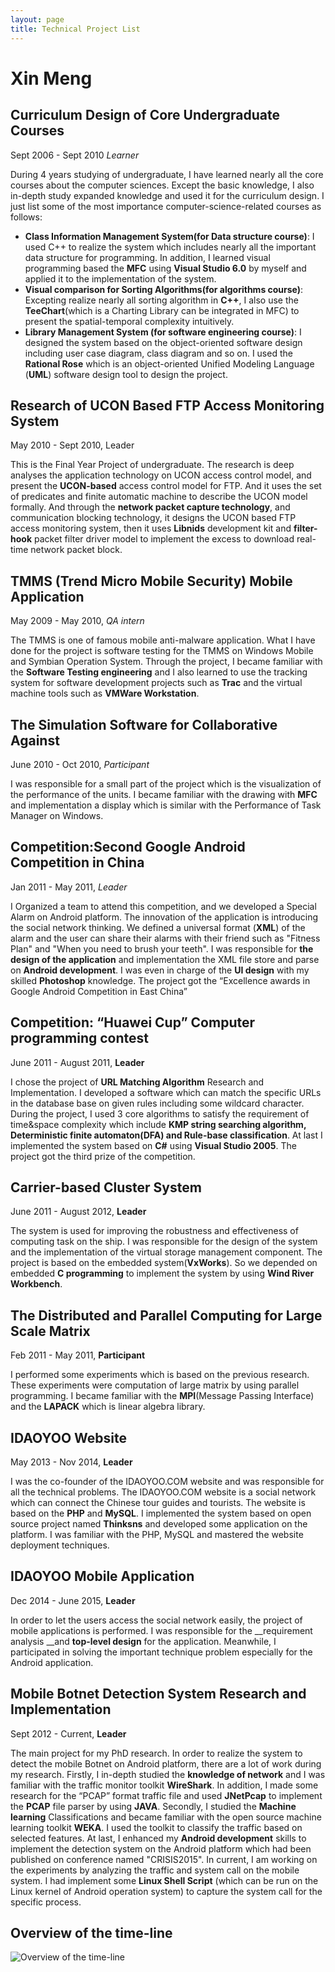 ```yaml
---
layout: page
title: Technical Project List
---
```


# Xin Meng

## Curriculum Design of Core Undergraduate Courses

Sept 2006 - Sept 2010 _Learner_

During 4 years studying of undergraduate, I have learned nearly all the core courses about the computer sciences. Except the basic knowledge, I also in-depth study expanded knowledge and used it for the curriculum design. I just list some of the most importance computer-science-related courses as follows:

- __Class Information Management System(for Data structure course)__: I used C++ to realize
the system which includes nearly all the important data structure for programming. In addition, I learned visual programming based the __MFC__ using __Visual Studio 6.0__ by myself and applied it to the implementation of the system.
- __Visual comparison for Sorting Algorithms(for algorithms course)__: Excepting realize nearly all
sorting algorithm in __C++__, I also use the __TeeChart__(which is a Charting Library can be integrated in MFC) to present the spatial-temporal complexity intuitively.
- __Library Management System (for software engineering course)__: I designed the system based on the object-oriented software design including user case diagram, class diagram and so on. I used the __Rational Rose__ which is an object-oriented Unified Modeling Language (__UML__) software design tool to design the project.

## Research of UCON Based FTP Access Monitoring System

May 2010 - Sept 2010, Leader

This is the Final Year Project of undergraduate. The research is deep analyses the application technology on UCON access control model, and present the __UCON-based__ access control model for FTP. And it uses the set of predicates and finite automatic machine to describe the UCON model formally. And through the __network packet capture technology__, and communication blocking technology, it designs the UCON based FTP access monitoring system, then it uses __Libnids__ development kit and __filter-hook__ packet filter driver model to implement the excess to download real-time network packet block.

## TMMS (Trend Micro Mobile Security) Mobile Application

May 2009 - May 2010, _QA intern_

The TMMS is one of famous mobile anti-malware application. What I have done for the project is software testing for the TMMS on Windows Mobile and Symbian Operation System. Through the project, I became familiar with the __Software Testing engineering__ and I also learned to use the tracking system for software development projects such as __Trac__ and the virtual machine tools such as __VMWare Workstation__.

## The Simulation Software for Collaborative Against

June 2010 - Oct 2010, _Participant_

I was responsible for a small part of the project which is the visualization of the performance of the units. I became familiar with the drawing with __MFC__ and implementation a display which is similar with the Performance of Task Manager on Windows.

## Competition:Second Google Android Competition in China

Jan 2011 - May 2011, _Leader_

I Organized a team to attend this competition, and we developed a Special Alarm on Android platform. The innovation of the application is introducing the social network thinking. We defined a universal format (__XML__) of the alarm and the user can share their alarms with their friend such as "Fitness Plan" and "When you need to brush your teeth". I was responsible for __the design of the application__ and implementation the XML file store and parse on __Android development__. I was even in charge of the __UI design__ with my skilled __Photoshop__ knowledge. The project got the “Excellence awards in Google Android Competition in East China”

## Competition: “Huawei Cup” Computer programming contest

June 2011 - August 2011, __Leader__

I chose the project of __URL Matching Algorithm__ Research and Implementation. I developed a software which can match the specific URLs in the database base on given rules including some wildcard character. During the project, I used 3 core algorithms to satisfy the requirement of time&space complexity which include __KMP string searching algorithm, Deterministic finite automaton(DFA) and Rule-base classification__. At last I implemented the system based on __C#__ using __Visual Studio 2005__. The project got the third prize of the competition.

## Carrier-based Cluster System

June 2011 - August 2012, __Leader__

The system is used for improving the robustness and effectiveness of computing task on the ship. I was responsible for the design of the system and the implementation of the virtual storage management component. The project is based on the embedded system(__VxWorks__). So we depended on embedded __C programming__ to implement the system by using __Wind River Workbench__.

## The Distributed and Parallel Computing for Large Scale Matrix

Feb 2011 - May 2011, __Participant__

I performed some experiments which is based on the previous research. These experiments were computation of large matrix by using parallel programming. I became familiar with the __MPI__(Message Passing Interface) and the __LAPACK__ which is linear algebra library.

## IDAOYOO Website

May 2013 - Nov 2014, __Leader__

I was the co-founder of the IDAOYOO.COM website and was responsible for all the technical problems. The IDAOYOO.COM website is a social network which can connect the Chinese tour guides and tourists. The website is based on the __PHP__ and __MySQL__. I implemented the system based on open source project named __Thinksns__ and developed some application on the platform. I was familiar with the PHP, MySQL and mastered the website deployment techniques.

## IDAOYOO Mobile Application

Dec 2014 - June 2015, __Leader__

In order to let the users access the social network easily, the project of mobile applications is performed. I was responsible for the __requirement analysis __and __top-level design__ for the application. Meanwhile, I participated in solving the important technique problem especially for the Android application.

## Mobile Botnet Detection System Research and Implementation

Sept 2012 - Current, __Leader__

The main project for my PhD research. In order to realize the system to detect the mobile Botnet on Android platform, there are a lot of work during my research. Firstly, I in-depth studied the __knowledge of network__ and I was familiar with the traffic monitor toolkit __WireShark__. In addition, I made some research for the “PCAP” format traffic file and used __JNetPcap__ to implement the __PCAP__ file parser by using __JAVA__. Secondly, I studied the __Machine learning__ Classifications and became familiar with the open source machine learning toolkit __WEKA__. I used the toolkit to classify the traffic based on selected features. At last, I enhanced my __Android development__ skills to implement the detection system on the Android platform which had been published on conference named "CRISIS2015". In current, I am working on the experiments by analyzing the traffic and system call on the mobile system. I had implement some __Linux Shell Script__ (which can be run on the Linux kernel of Android operation system) to capture the system call for the specific process.

## Overview of the time-line
![Overview of the time-line](https://dl.dropboxusercontent.com/u/109249235/emx2.co.uk/technical-project-list.png)
